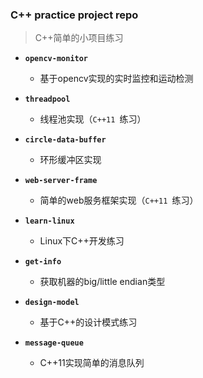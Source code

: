 ### C++ practice project repo

> C++简单的小项目练习

* **`opencv-monitor`**
    
    * 基于opencv实现的实时监控和运动检测

* **`threadpool`**
    
    * 线程池实现（`C++11 `练习）

* **`circle-data-buffer`**
    
    * 环形缓冲区实现

* **`web-server-frame`**

    * 简单的web服务框架实现（`C++11 `练习）

* **`learn-linux`**

    * Linux下C++开发练习 

* **`get-info`**

    * 获取机器的big/little endian类型

* **`design-model`**

    * 基于C++的设计模式练习

* **`message-queue`**

    * C++11实现简单的消息队列



